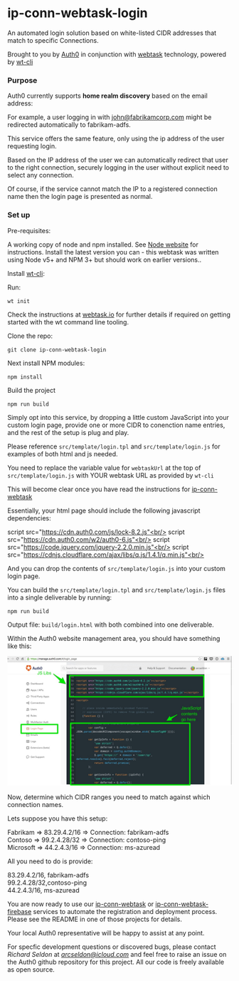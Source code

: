 # ip-conn-webtask-login

An automated login solution based on white-listed CIDR addresses that match to specific Connections.

Brought to you by [Auth0](https://auth0.com) in conjunction with [webtask](https://webtask.io/) technology, powered by [wt-cli](https://www.npmjs.com/package/wt-cli)

### Purpose

Auth0 currently supports **home realm discovery** based on the email address:

For example, a user logging in with john@fabrikamcorp.com might be redirected automatically to fabrikam-adfs.

This service offers the same feature, only using the ip address of the user requesting login.

Based on the IP address of the user we can automatically redirect that user to the right connection, securely logging
in the user without explicit need to select any connection.

Of course, if the service cannot match the IP to a registered connection name then the login page is presented as normal.

### Set up

Pre-requisites:

A working copy of node and npm installed. See [Node website](https://nodejs.org/en/) for instructions.
Install the latest version you can - this webtask was written using Node v5+ and NPM 3+ but should
work on earlier versions..

Install [wt-cli](https://www.npmjs.com/package/wt-cli):

Run:

```
wt init
```

Check the instructions at [webtask.io](https://webtask.io/) for further details if required on getting started with
the wt command line tooling.

Clone the repo:

```
git clone ip-conn-webtask-login
```

Next install NPM modules:

```
npm install
```

Build the project

```
npm run build
```

Simply opt into this service, by dropping a little custom JavaScript into your custom login page, provide one or more CIDR to conenction name entries, and the rest of the setup is plug and play.

Please reference `src/template/login.tpl` and `src/template/login.js` for examples of both html and js needed.

You need to replace the variable value for `webtaskUrl` at the top of `src/template/login.js` with YOUR webtask URL as provided by `wt-cli`

This will become clear once you have read the instructions for [ip-conn-webtask](https://github.com/arcseldon/ip-conn-webtask)

Essentially, your html page should include the following javascript dependencies:

script src="https://cdn.auth0.com/js/lock-8.2.js"<br/>
script src="https://cdn.auth0.com/w2/auth0-6.js"<br/>
script src="https://code.jquery.com/jquery-2.2.0.min.js"<br/>
script src="https://cdnjs.cloudflare.com/ajax/libs/q.js/1.4.1/q.min.js"<br/>

And you can drop the contents of `src/template/login.js` into your custom login page.

You can build the `src/template/login.tpl` and `src/template/login.js` files into a single deliverable by running:

```
npm run build
```

Output file: `build/login.html` with both combined into one deliverable.

Within the Auth0 website management area, you should have something like this:

![login page](https://raw.githubusercontent.com/arcseldon/ip-conn-webtask-login/master/img/customLogin.jpg)

Now, determine which CIDR ranges you need to match against which connection names.

Lets suppose you have this setup:

 Fabrikam => 83.29.4.2/16 => Connection: fabrikam-adfs<br/>
 Contoso => 99.2.4.28/32 => Connection: contoso-ping<br/>
 Microsoft => 44.2.4.3/16 => Connection: ms-azuread<br/>

 All you need to do is provide:

 83.29.4.2/16, fabrikam-adfs<br/>
 99.2.4.28/32,contoso-ping<br/>
 44.2.4.3/16, ms-azuread<br/>


You are now ready to use our [ip-conn-webtask](https://github.com/arcseldon/ip-conn-webtask) or [ip-conn-webtask-firebase](https://github.com/arcseldon/ip-conn-webtask-firebase) services to automate the registration and deployment process. Please see the README in one of those projects for details.

Your local Auth0 representative will be happy to assist at any point.

For specfic development questions or discovered bugs, please contact *Richard Seldon* at *arcseldon@icloud.com*
and feel free to raise an issue on the Auth0 github repository for this project. All our code is freely available
as open source.

